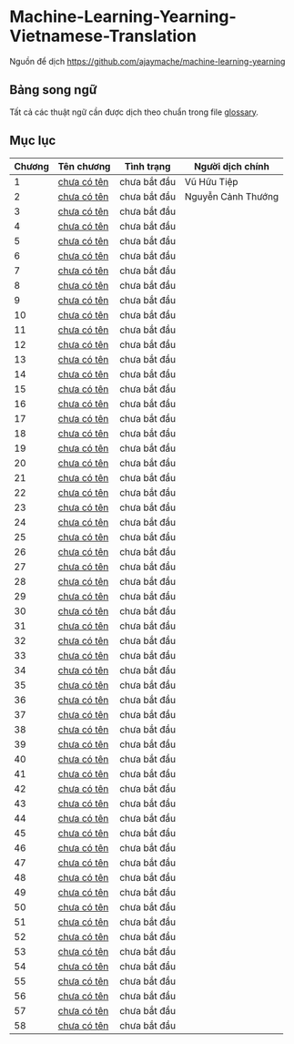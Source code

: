 # Machine-Learning-Yearning-Vietnamese-Translation

Nguồn để dịch https://github.com/ajaymache/machine-learning-yearning

## Bảng song ngữ

Tất cả các thuật ngữ cần được dịch theo chuẩn trong file [glossary](glossary.md).

## Mục lục

| Chương | Tên chương                      | Tình trạng   | Người dịch chính   |
|--------|---------------------------------|--------------|--------------------|
| 1      | [chưa có tên](chapters/ch01.md) | chưa bắt đầu | Vũ Hữu Tiệp        |
| 2      | [chưa có tên](chapters/ch02.md) | chưa bắt đầu | Nguyễn Cảnh Thướng |
| 3      | [chưa có tên](chapters/ch03.md) | chưa bắt đầu |                    |
| 4      | [chưa có tên](chapters/ch04.md) | chưa bắt đầu |                    |
| 5      | [chưa có tên](chapters/ch05.md) | chưa bắt đầu |                    |
| 6      | [chưa có tên](chapters/ch06.md) | chưa bắt đầu |                    |
| 7      | [chưa có tên](chapters/ch07.md) | chưa bắt đầu |                    |
| 8      | [chưa có tên](chapters/ch08.md) | chưa bắt đầu |                    |
| 9      | [chưa có tên](chapters/ch09.md) | chưa bắt đầu |                    |
| 10     | [chưa có tên](chapters/ch10.md) | chưa bắt đầu |                    |
| 11     | [chưa có tên](chapters/ch11.md) | chưa bắt đầu |                    |
| 12     | [chưa có tên](chapters/ch12.md) | chưa bắt đầu |                    |
| 13     | [chưa có tên](chapters/ch13.md) | chưa bắt đầu |                    |
| 14     | [chưa có tên](chapters/ch14.md) | chưa bắt đầu |                    |
| 15     | [chưa có tên](chapters/ch15.md) | chưa bắt đầu |                    |
| 16     | [chưa có tên](chapters/ch16.md) | chưa bắt đầu |                    |
| 17     | [chưa có tên](chapters/ch17.md) | chưa bắt đầu |                    |
| 18     | [chưa có tên](chapters/ch18.md) | chưa bắt đầu |                    |
| 19     | [chưa có tên](chapters/ch19.md) | chưa bắt đầu |                    |
| 20     | [chưa có tên](chapters/ch20.md) | chưa bắt đầu |                    |
| 21     | [chưa có tên](chapters/ch21.md) | chưa bắt đầu |                    |
| 22     | [chưa có tên](chapters/ch22.md) | chưa bắt đầu |                    |
| 23     | [chưa có tên](chapters/ch23.md) | chưa bắt đầu |                    |
| 24     | [chưa có tên](chapters/ch24.md) | chưa bắt đầu |                    |
| 25     | [chưa có tên](chapters/ch25.md) | chưa bắt đầu |                    |
| 26     | [chưa có tên](chapters/ch26.md) | chưa bắt đầu |                    |
| 27     | [chưa có tên](chapters/ch27.md) | chưa bắt đầu |                    |
| 28     | [chưa có tên](chapters/ch28.md) | chưa bắt đầu |                    |
| 29     | [chưa có tên](chapters/ch29.md) | chưa bắt đầu |                    |
| 30     | [chưa có tên](chapters/ch30.md) | chưa bắt đầu |                    |
| 31     | [chưa có tên](chapters/ch31.md) | chưa bắt đầu |                    |
| 32     | [chưa có tên](chapters/ch32.md) | chưa bắt đầu |                    |
| 33     | [chưa có tên](chapters/ch33.md) | chưa bắt đầu |                    |
| 34     | [chưa có tên](chapters/ch34.md) | chưa bắt đầu |                    |
| 35     | [chưa có tên](chapters/ch35.md) | chưa bắt đầu |                    |
| 36     | [chưa có tên](chapters/ch36.md) | chưa bắt đầu |                    |
| 37     | [chưa có tên](chapters/ch37.md) | chưa bắt đầu |                    |
| 38     | [chưa có tên](chapters/ch38.md) | chưa bắt đầu |                    |
| 39     | [chưa có tên](chapters/ch39.md) | chưa bắt đầu |                    |
| 40     | [chưa có tên](chapters/ch40.md) | chưa bắt đầu |                    |
| 41     | [chưa có tên](chapters/ch41.md) | chưa bắt đầu |                    |
| 42     | [chưa có tên](chapters/ch42.md) | chưa bắt đầu |                    |
| 43     | [chưa có tên](chapters/ch43.md) | chưa bắt đầu |                    |
| 44     | [chưa có tên](chapters/ch44.md) | chưa bắt đầu |                    |
| 45     | [chưa có tên](chapters/ch45.md) | chưa bắt đầu |                    |
| 46     | [chưa có tên](chapters/ch46.md) | chưa bắt đầu |                    |
| 47     | [chưa có tên](chapters/ch47.md) | chưa bắt đầu |                    |
| 48     | [chưa có tên](chapters/ch48.md) | chưa bắt đầu |                    |
| 49     | [chưa có tên](chapters/ch49.md) | chưa bắt đầu |                    |
| 50     | [chưa có tên](chapters/ch50.md) | chưa bắt đầu |                    |
| 51     | [chưa có tên](chapters/ch51.md) | chưa bắt đầu |                    |
| 52     | [chưa có tên](chapters/ch52.md) | chưa bắt đầu |                    |
| 53     | [chưa có tên](chapters/ch53.md) | chưa bắt đầu |                    |
| 54     | [chưa có tên](chapters/ch54.md) | chưa bắt đầu |                    |
| 55     | [chưa có tên](chapters/ch55.md) | chưa bắt đầu |                    |
| 56     | [chưa có tên](chapters/ch56.md) | chưa bắt đầu |                    |
| 57     | [chưa có tên](chapters/ch57.md) | chưa bắt đầu |                    |
| 58     | [chưa có tên](chapters/ch58.md) | chưa bắt đầu |                    |
